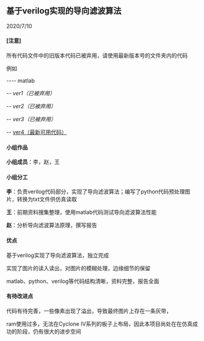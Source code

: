 ## 基于verilog实现的导向滤波算法

2020/7/10



#### [注意]

所有代码文件中的旧版本代码已被弃用，请使用最新版本号的文件夹内的代码

例如

---- matlab

   -- *ver1（已被弃用）*

   -- *ver2（已被弃用）*

   -- *ver3（已被弃用）*

  -- <u>ver4（最新可用代码）</u>



#### 小组作品

**小组成员**：李，赵，王



#### 小组分工

**李**：负责verilog代码部分，实现了导向滤波算法；编写了python代码预处理图片，转换为txt文件供仿真读取

**王**：前期资料搜集整理，使用matlab代码测试导向滤波算法性能

**赵**：分析导向滤波算法原理，撰写报告



#### 优点

基于verilog实现了导向滤波算法，独立完成

实现了图片的读入读出，对图片的模糊处理，边缘细节的保留

matlab、python、verilog等代码结构清晰，资料完整，报告全面



#### 有待改进点

代码有待完善，一些像素出现了溢出，导致最终图片上存在一条灰带，

ram使用过多，无法在Cyclone IV系列的板子上布局，因此本项目尚处在在仿真成功的阶段，仍有很大的进步空间



